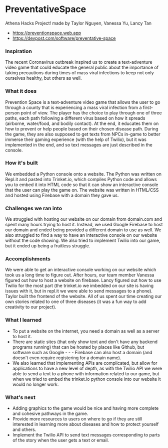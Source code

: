# PreventativeSpace
Athena Hacks Project! made by Taylor Nguyen, Vanessa Yu, Lancy Tan

- https://preventionspace.web.app
- https://devpost.com/software/preventative-space

### Inspiration
The recent Coronavirus outbreak inspired us to create a text-adventure video game that could educate the general public about the importance of taking precautions during times of mass viral infections to keep not only ourselves healthy, but others as well.

### What it does
Prevention Space is a text-adventure video game that allows the user to go through a county that is experiencing a mass viral infection from a first-person point of view. The player has the choice to play through one of three paths, each path following a different virus based on how it spreads (airborne, water/food, and bodily contact). At the end, it educates them on how to prevent or help people based on their chosen disease path. During the game, they are also supposed to get texts from NPCs in-game to better immerse their gaming experience (with the help of Twilio), but it was implemented in the end, and so text messages are just described in the console.

### How it's built
We embedded a Python console onto a website. The Python was written on Repl.it and pasted into Trinket.io, which compiles Python code and allows you to embed it into HTML code so that it can show an interactive console that the user can play the game on. The website was written in HTML/CSS and hosted using Firebase with a domain they gave us.

### Challenges we ran into
We struggled with hosting our website on our domain from domain.com and spent many hours trying to host it. Instead, we used Google Firebase to host our domain and ended being provided a different domain to use as well. We also struggled to find a way to have an interactive console on our website without the code showing. We also tried to implement Twilio into our game, but it ended up being a fruitless struggle.

### Accomplishments
We were able to get an interactive console working on our website which took us a long time to figure out. After hours, our team member Vanessa figured out how to host a website on firebase. Lancy figured out how to use Twilio for the most part (the trinket.io we imbedded on our site is having issues with it, but in repl.it we were able to send messages to a phone). Taylor built the frontend of the website. All of us spent our time creating our own stories related to one of three diseases (it was a fun way to add creativity to our project).

### What I learned
- To put a website on the internet, you need a domain as well as a server to host it.
- There are static sites (that only show text and don't have any backend programs running) that can be hosted by places like Github, but software such as Google - - - Firebase can also host a domain (and doesn't even require registering for a domain name).
- We also learned that implementing APIs are complicated, but allow for applications to have a new level of depth, as with the Twilio API we were able to send a text to a phone with information related to our game, but when we tried to embed the trinket.io python console into our website it would no longer work.

### What's next
- Adding graphics to the game would be nice and having more complete and cohesive pathways in the game.
- Provide more resources to users on where to go if they are still interested in learning more about diseases and how to protect yourself and others.
- Implement the Twilio API to send text messages corresponding to parts of the story when the user gets a text or email.
